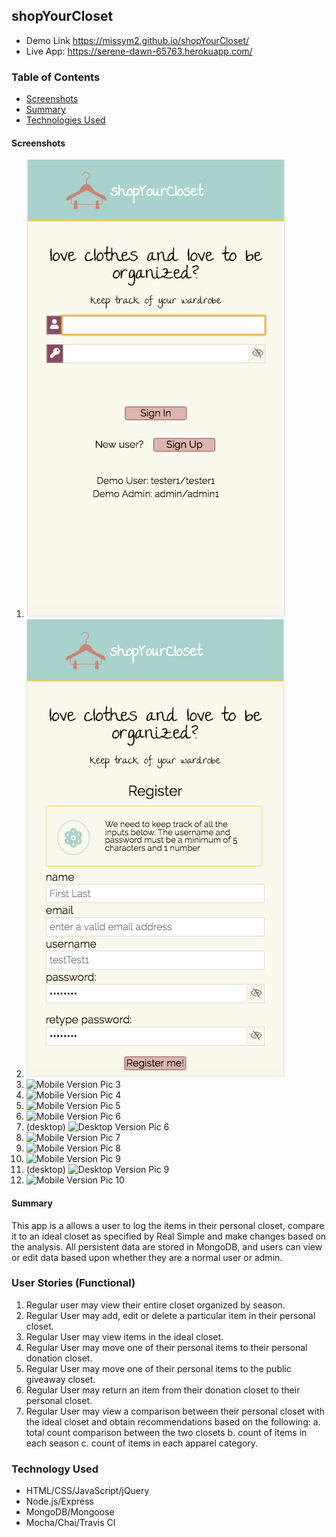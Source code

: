 ## shopYourCloset
*  Demo Link https://missym2.github.io/shopYourCloset/
*  Live App:  https://serene-dawn-65763.herokuapp.com/


### Table of Contents

 -  [Screenshots](#screenshots)
 -  [Summary](#Summary)
 -  [Technologies Used](#technologies-used)

#### Screenshots
1.  ![Mobile Version Pic 1](docimages/m1.png "Mobile Pic 1")
2.  ![Mobile Version Pic 2](/docimages/m2.png "Mobile Pic 2")
3.  ![Mobile Version Pic 3](docimages/m3.jpg "Mobile Pic 3")
4.  ![Mobile Version Pic 4](docimages/m4.jpg "Mobile Pic 4")
5.  ![Mobile Version Pic 5](docimages/m5.jpg "Mobile Pic 5")
6.  ![Mobile Version Pic 6](docimages/m6.jpg "Mobile Pic 6")
6. (desktop)   ![Desktop Version Pic 6](docimages/m6-desktop.jpg "Desktop Pic 4")
7.  ![Mobile Version Pic 7](docimages/m7.jpg "Mobile Pic 7")
8.  ![Mobile Version Pic 8](docimages/m8.jpg "Mobile Pic 8")
9.  ![Mobile Version Pic 9](docimages/m9.jpg "Mobile Pic 9")
9. (desktop)   ![Desktop Version Pic 9](docimages/m9-desktop.jpg "Desktop Pic 9")
10.  ![Mobile Version Pic 10](docimages/m10.jpg "Mobile Pic 10")

#### Summary
This app is a allows a user to log the items in their personal closet, compare it to an ideal closet as specified by Real Simple and make changes based on the analysis.  All persistent data are stored in MongoDB, and users can view or edit data based upon whether they are a normal user or admin.

### User Stories (Functional)
1.  Regular user may view their entire closet organized by season.
2.  Regular User may add, edit or delete a particular item in their personal closet.
3.  Regular User may view items in the ideal closet.
4.  Regular User may move one of their personal items to their personal donation closet.
5.  Regular User may move one of their personal items to the public giveaway closet.
6.  Regular User may return an item from their donation closet to their personal closet.
7.  Regular User may view a comparison between their personal closet with the ideal closet and obtain recommendations based on the following:
     a.  total count comparison between the two closets
     b.  count of items in each season
     c.  count of items in each apparel category.

### Technology Used
*  HTML/CSS/JavaScript/jQuery
*  Node.js/Express
*  MongoDB/Mongoose
*  Mocha/Chai/Travis CI 
